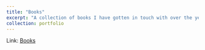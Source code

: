 ```yaml
---
title: "Books"
excerpt: "A collection of books I have gotten in touch with over the years"
collection: portfolio
---
```


Link: [Books](https://drive.google.com/drive/folders/1Fbb56Cy6ZG909zv20vDhDzkkWx6Yq8DB)
